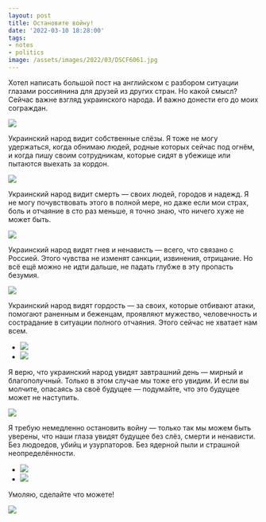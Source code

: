 ```yaml
---
layout: post
title: Остановите войну!
date: '2022-03-10 18:28:00'
tags:
- notes
- politics
image: /assets/images/2022/03/DSCF6061.jpg
---
```


Хотел написать большой пост на английском с разбором ситуации глазами россиянина для друзей из других стран. Но какой смысл? Сейчас важне взгляд украинского народа. И важно донести его до моих сограждан.

![](/assets/images/2022/03/DSCF6025.jpg)

Украинский народ видит собственные слёзы. Я тоже не могу удержаться, когда обнимаю людей, родные которых сейчас под огнём, и когда пишу своим сотрудникам, которые сидят в убежище или пытаются выехать за кордон.

![](/assets/images/2022/03/DSCF6053.jpg)

Украинский народ видит смерть — своих людей, городов и надежд. Я не могу почувствовать этого в полной мере, но даже если мои страх, боль и отчаяние в сто раз меньше, я точно знаю, что ничего хуже не может быть.

![](/assets/images/2022/03/DSCF6061.jpg)

Украинский народ видят гнев и ненависть — всего, что связано с Россией. Этого чувства не изменят санкции, извинения, отрицание. Но всё ещё можно не идти дальше, не падать глубже в эту пропасть безумия.

![](/assets/images/2022/03/DSCF5971-2.jpg)

Украинский народ видят гордость — за своих, которые отбивают атаки, помогают раненным и беженцам, проявляют мужество, человечность и сострадание в ситуации полного отчаяния. Этого сейчас не хватает нам всем.

- ![](/assets/images/2022/03/DSCF6012-2.jpg)
- ![](/assets/images/2022/03/DSCF6013.jpg)

Я верю, что украинский народ увидят завтрашний день — мирный и благополучный. Только в этом случае мы тоже его увидим. И если вы молчите, опасаясь за своё будущее — подумайте, что это будущее может не наступить.

![](/assets/images/2022/03/DSCF6039.jpg)

Я требую немедленно остановить войну — только так мы можем быть уверены, что наши глаза увидят будущее без слёз, смерти и ненависти. Без людоедов, убийц и узурпаторов. Без ядерной пыли и страшной неопределённости.

- ![](/assets/images/2022/03/DSCF5970-2.jpg)
- ![](/assets/images/2022/03/DSCF5984-2.jpg)

Умоляю, сделайте что можете!

![](/assets/images/2022/03/DSCF5995-2.jpg)
